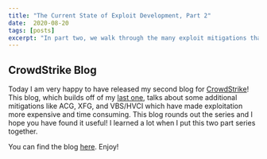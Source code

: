 ```yaml
---
title: "The Current State of Exploit Development, Part 2"
date:  2020-08-20
tags: [posts]
excerpt: "In part two, we walk through the many exploit mitigations that Microsoft has put in place- include Page Table Randomization, Arbitrary Code Guard, and CET."
---
```

CrowdStrike Blog
---

Today I am very happy to have released my second blog for [CrowdStrike](https://crowdstrike.com)! This blog, which builds off of my [last one](https://www.crowdstrike.com/blog/state-of-exploit-development-part-1/), talks about some additional mitigations like ACG, XFG, and VBS/HVCI which have made exploitation more expensive and time consuming. This blog rounds out the series and I hope you have found it useful! I learned a lot when I put this two part series together.

You can find the blog [here](https://www.crowdstrike.com/blog/state-of-exploit-development-part-2/). Enjoy!
